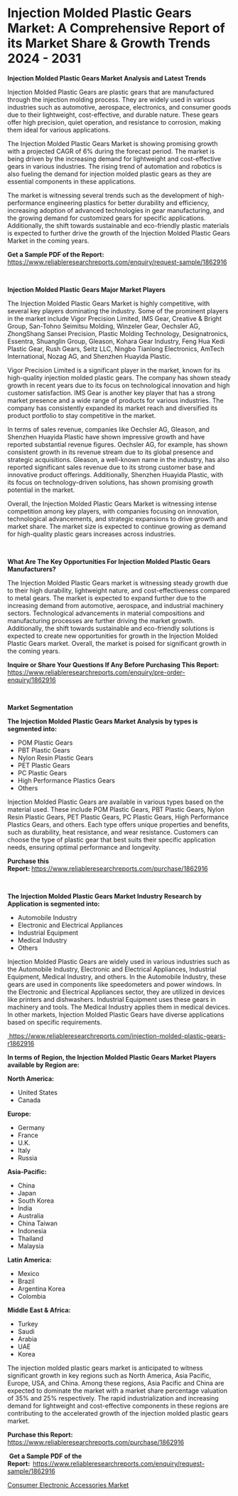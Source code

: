 <p><h1>Injection Molded Plastic Gears Market: A Comprehensive Report of its Market Share & Growth Trends 2024 - 2031</h1></p><p><strong>Injection Molded Plastic Gears Market Analysis and Latest Trends</strong></p>
<p><p>Injection Molded Plastic Gears are plastic gears that are manufactured through the injection molding process. They are widely used in various industries such as automotive, aerospace, electronics, and consumer goods due to their lightweight, cost-effective, and durable nature. These gears offer high precision, quiet operation, and resistance to corrosion, making them ideal for various applications.</p><p>The Injection Molded Plastic Gears Market is showing promising growth with a projected CAGR of 6% during the forecast period. The market is being driven by the increasing demand for lightweight and cost-effective gears in various industries. The rising trend of automation and robotics is also fueling the demand for injection molded plastic gears as they are essential components in these applications.</p><p>The market is witnessing several trends such as the development of high-performance engineering plastics for better durability and efficiency, increasing adoption of advanced technologies in gear manufacturing, and the growing demand for customized gears for specific applications. Additionally, the shift towards sustainable and eco-friendly plastic materials is expected to further drive the growth of the Injection Molded Plastic Gears Market in the coming years.</p></p>
<p><strong>Get a Sample PDF of the Report:&nbsp;</strong> <a href="https://www.reliableresearchreports.com/enquiry/request-sample/1862916">https://www.reliableresearchreports.com/enquiry/request-sample/1862916</a></p>
<p>&nbsp;</p>
<p><strong>Injection Molded Plastic Gears Major Market Players</strong></p>
<p><p>The Injection Molded Plastic Gears Market is highly competitive, with several key players dominating the industry. Some of the prominent players in the market include Vigor Precision Limited, IMS Gear, Creative & Bright Group, San-Tohno Seimitsu Molding, Winzeler Gear, Oechsler AG, ZhongShang Sansei Precision, Plastic Molding Technology, Designatronics, Essentra, Shuanglin Group, Gleason, Kohara Gear Industry, Feng Hua Kedi Plastic Gear, Rush Gears, Seitz LLC, Ningbo Tianlong Electronics, AmTech International, Nozag AG, and Shenzhen Huayida Plastic.</p><p>Vigor Precision Limited is a significant player in the market, known for its high-quality injection molded plastic gears. The company has shown steady growth in recent years due to its focus on technological innovation and high customer satisfaction. IMS Gear is another key player that has a strong market presence and a wide range of products for various industries. The company has consistently expanded its market reach and diversified its product portfolio to stay competitive in the market.</p><p>In terms of sales revenue, companies like Oechsler AG, Gleason, and Shenzhen Huayida Plastic have shown impressive growth and have reported substantial revenue figures. Oechsler AG, for example, has shown consistent growth in its revenue stream due to its global presence and strategic acquisitions. Gleason, a well-known name in the industry, has also reported significant sales revenue due to its strong customer base and innovative product offerings. Additionally, Shenzhen Huayida Plastic, with its focus on technology-driven solutions, has shown promising growth potential in the market.</p><p>Overall, the Injection Molded Plastic Gears Market is witnessing intense competition among key players, with companies focusing on innovation, technological advancements, and strategic expansions to drive growth and market share. The market size is expected to continue growing as demand for high-quality plastic gears increases across industries.</p></p>
<p>&nbsp;</p>
<p><strong>What Are The Key Opportunities For Injection Molded Plastic Gears Manufacturers?</strong></p>
<p><p>The Injection Molded Plastic Gears market is witnessing steady growth due to their high durability, lightweight nature, and cost-effectiveness compared to metal gears. The market is expected to expand further due to the increasing demand from automotive, aerospace, and industrial machinery sectors. Technological advancements in material compositions and manufacturing processes are further driving the market growth. Additionally, the shift towards sustainable and eco-friendly solutions is expected to create new opportunities for growth in the Injection Molded Plastic Gears market. Overall, the market is poised for significant growth in the coming years.</p></p>
<p><strong>Inquire or Share Your Questions If Any Before Purchasing This Report:</strong> <a href="https://www.reliableresearchreports.com/enquiry/pre-order-enquiry/1862916">https://www.reliableresearchreports.com/enquiry/pre-order-enquiry/1862916</a></p>
<p>&nbsp;</p>
<p><strong>Market Segmentation</strong></p>
<p><strong>The Injection Molded Plastic Gears Market Analysis by types is segmented into:</strong></p>
<p><ul><li>POM Plastic Gears</li><li>PBT Plastic Gears</li><li>Nylon Resin Plastic Gears</li><li>PET Plastic Gears</li><li>PC Plastic Gears</li><li>High Performance Plastics Gears</li><li>Others</li></ul></p>
<p><p>Injection Molded Plastic Gears are available in various types based on the material used. These include POM Plastic Gears, PBT Plastic Gears, Nylon Resin Plastic Gears, PET Plastic Gears, PC Plastic Gears, High Performance Plastics Gears, and others. Each type offers unique properties and benefits, such as durability, heat resistance, and wear resistance. Customers can choose the type of plastic gear that best suits their specific application needs, ensuring optimal performance and longevity.</p></p>
<p><strong>Purchase this Report:&nbsp;</strong><a href="https://www.reliableresearchreports.com/purchase/1862916">https://www.reliableresearchreports.com/purchase/1862916</a></p>
<p>&nbsp;</p>
<p><strong>The Injection Molded Plastic Gears Market Industry Research by Application is segmented into:</strong></p>
<p><ul><li>Automobile Industry</li><li>Electronic and Electrical Appliances</li><li>Industrial Equipment</li><li>Medical Industry</li><li>Others</li></ul></p>
<p><p>Injection Molded Plastic Gears are widely used in various industries such as the Automobile Industry, Electronic and Electrical Appliances, Industrial Equipment, Medical Industry, and others. In the Automobile Industry, these gears are used in components like speedometers and power windows. In the Electronic and Electrical Appliances sector, they are utilized in devices like printers and dishwashers. Industrial Equipment uses these gears in machinery and tools. The Medical Industry applies them in medical devices. In other markets, Injection Molded Plastic Gears have diverse applications based on specific requirements.</p></p>
<p><a href="https://www.reliableresearchreports.com/injection-molded-plastic-gears-r1862916">&nbsp;https://www.reliableresearchreports.com/injection-molded-plastic-gears-r1862916</a></p>
<p><strong>In terms of Region, the Injection Molded Plastic Gears Market Players available by Region are:</strong></p>
<p>
    <p> <strong> North America: </strong>
        <ul>
            <li>United States</li>
            <li>Canada</li>
        </ul>
        </p> 
    <p> <strong> Europe: </strong>
        <ul>
            <li>Germany</li>
            <li>France</li>
            <li>U.K.</li>
            <li>Italy</li>
            <li>Russia</li>
        </ul>
        </p> 
    <p> <strong> Asia-Pacific: </strong>
        <ul>
            <li>China</li>
            <li>Japan</li>
            <li>South Korea</li>
            <li>India</li>
            <li>Australia</li>
            <li>China Taiwan</li>
            <li>Indonesia</li>
            <li>Thailand</li>
            <li>Malaysia</li>
        </ul>
        </p> 
    <p> <strong> Latin America: </strong>
        <ul>
            <li>Mexico</li>
            <li>Brazil</li>
            <li>Argentina Korea</li>
            <li>Colombia</li>
        </ul>
        </p> 
    <p> <strong> Middle East & Africa: </strong>
        <ul>
            <li>Turkey</li>
            <li>Saudi</li>
            <li>Arabia</li>
            <li>UAE</li>
            <li>Korea</li>
        </ul>
    </p>
    </p>
<p><p>The injection molded plastic gears market is anticipated to witness significant growth in key regions such as North America, Asia Pacific, Europe, USA, and China. Among these regions, Asia Pacific and China are expected to dominate the market with a market share percentage valuation of 35% and 25% respectively. The rapid industrialization and increasing demand for lightweight and cost-effective components in these regions are contributing to the accelerated growth of the injection molded plastic gears market.</p></p>
<p><strong>Purchase this Report: </strong><a href="https://www.reliableresearchreports.com/purchase/1862916">https://www.reliableresearchreports.com/purchase/1862916</a></p>
<p>&nbsp;<strong>Get a Sample PDF of the Report:&nbsp;&nbsp;</strong><a href="https://www.reliableresearchreports.com/enquiry/request-sample/1862916">https://www.reliableresearchreports.com/enquiry/request-sample/1862916</a></p>
<p><strong></strong></p>
<p><p><a href="https://github.com/Seman3302/Market-Research-Report-List-1/blob/main/consumer-electronic-accessories-market.md">Consumer Electronic Accessories Market</a></p></p>